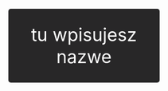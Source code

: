 <html lang="pl">
<head>
    <meta charset="UTF-8">
    <meta name="viewport" content="width=device-width, initial-scale=1.0">
    <title>Strona z tłem GIF</title>
    <style>
        body {
            margin: 0;
            padding: 0;
            background: url('backgrundgit/Matrix%20wallpaper%20gif.gif') no-repeat center center fixed;
            background-size: cover;
            height: 100vh;
            width: 100vw;
            overflow: hidden;
        }
    </style>
</head>
<body>
    
<html lang="pl">
<head>
    <meta charset="UTF-8">
    <meta name="viewport" content="width=device-width, initial-scale=1.0">
    <title>Przycisk przekierowujący</title>
    <style>
        .button {
            display: inline-block;
            padding: 30px 40px;
            font-size: 36px;
            color: white;
            background-color: #282728;
            text-align: center;
            text-decoration: none;
            border-radius: 5px;
            cursor: pointer;
            margin: 50px 100px
        }
        .button:hover {
            background-color: #0056b3;
        }
    </style>
</head>
<body>

<a href="https://www.youtube.com/watch?v=eUUpHWMQNUE" class="button">tu wpisujesz nazwe</a>

</body>
</html>

</body>
</html>



